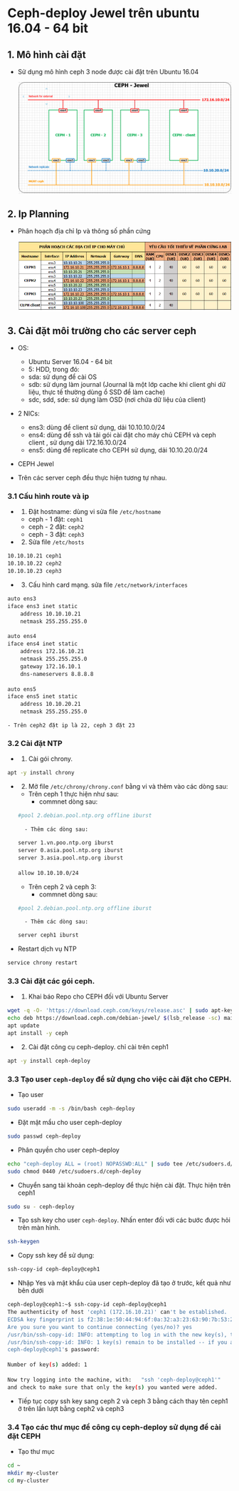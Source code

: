# Ceph-deploy Jewel trên ubuntu 16.04 - 64 bit

## 1. Mô hình cài đặt
- Sử dụng mô hình ceph 3 node được cài đặt trên Ubuntu 16.04

	![](../images/ceph_jewel_layout.png)
	
## 2. Ip Planning 
- Phân hoạch địa chỉ Ip và thông số phần cứng 

	![](../images/ceph_jewel_ip.png)
	
## 3. Cài đặt môi trường cho các server ceph
- OS:
	- Ubuntu Server 16.04 - 64 bit
	- 5: HDD, trong đó:
	- sda: sử dụng để cài OS
	- sdb: sử dụng làm journal (Journal là một lớp cache khi client ghi dữ liệu, thực tế thường dùng ổ SSD để làm cache)
	- sdc, sdd, sde: sử dụng làm OSD (nơi chứa dữ liệu của client)
- 2 NICs:
	- ens3: dùng để client sử dụng, dải 10.10.10.0/24
	- ens4: dùng để ssh và tải gói cài đặt cho máy chủ CEPH và ceph client , sử dụng dải 172.16.10.0/24
	- ens5: dùng để replicate cho CEPH sử dụng, dải 10.10.20.0/24
- CEPH Jewel

- Trên các server ceph đều thực hiện tương tự nhau.

### 3.1 Cấu hình route và ip
- 1. Đặt hostname: dùng vi sửa file `/etc/hostname`
	- ceph - 1 đặt: `ceph1`
	- ceph - 2 đặt: `ceph2`
	- ceph - 3 đặt: `ceph3`
	
- 2. Sửa file `/etc/hosts`

```sh
10.10.10.21	ceph1
10.10.10.22	ceph2
10.10.10.23	ceph3
```

- 3. Cấu hình card mạng. sửa file `/etc/network/interfaces`

```sh
auto ens3
iface ens3 inet static
	address 10.10.10.21
	netmask 255.255.255.0

auto ens4
iface ens4 inet static
	address 172.16.10.21
	netmask 255.255.255.0
	gateway 172.16.10.1
	dns-nameservers 8.8.8.8

auto ens5
iface ens5 inet static
	address 10.10.20.21
	netmask 255.255.255.0
```

	- Trên ceph2 đặt ip là 22, ceph 3 đặt 23

### 3.2 Cài đặt NTP
- 1. Cài gói chrony.

```sh
apt -y install chrony
```

- 2. Mở file `/etc/chrony/chrony.conf` bằng vi và thêm vào các dòng sau:

	- Trên ceph 1 thực hiện như sau:
		- commnet dòng sau:
		
	```sh
	#pool 2.debian.pool.ntp.org offline iburst
	```
		
		- Thêm các dòng sau:

	```sh
	server 1.vn.poo.ntp.org iburst
	server 0.asia.pool.ntp.org iburst 
	server 3.asia.pool.ntp.org iburst
	
	allow 10.10.10.0/24
	```
	
	- Trên ceph 2 và ceph 3:
		- commnet dòng sau:
		
	```sh
	#pool 2.debian.pool.ntp.org offline iburst
	```
	
		- Thêm các dòng sau:

	```sh
	server ceph1 iburst
	```
		
- Restart dịch vụ NTP

```sh 
service chrony restart
```

### 3.3 Cài đặt các gói ceph.
- 1. Khai báo Repo cho CEPH đối với Ubuntu Server 

```sh
wget -q -O- 'https://download.ceph.com/keys/release.asc' | sudo apt-key add -
echo deb https://download.ceph.com/debian-jewel/ $(lsb_release -sc) main | sudo tee /etc/apt/sources.list.d/ceph.list
apt update
apt install -y ceph
```

- 2. Cài đặt công cụ ceph-deploy. chỉ cài trên ceph1

```sh
apt -y install ceph-deploy
```

### 3.3 Tạo user `ceph-deploy` để sử dụng cho việc cài đặt cho CEPH.
- Tạo user

```sh
sudo useradd -m -s /bin/bash ceph-deploy
```

- Đặt mật mẩu cho user ceph-deploy

```sh
sudo passwd ceph-deploy
```

- Phân quyền cho user ceph-deploy

```sh
echo "ceph-deploy ALL = (root) NOPASSWD:ALL" | sudo tee /etc/sudoers.d/ceph-deploy
sudo chmod 0440 /etc/sudoers.d/ceph-deploy
```

- Chuyển sang tài khoản ceph-deploy để thực hiện cài đặt. Thực hiện trên ceph1

```sh
sudo su - ceph-deploy
```

- Tạo ssh key cho user `ceph-deploy`. Nhấn enter đối với các bước được hỏi trên màn hình.

```sh
ssh-keygen
```

- Copy ssh key để sử dụng:

```sh
ssh-copy-id ceph-deploy@ceph1
```

- Nhập Yes và mật khẩu của user ceph-deploy đã tạo ở trước, kết quả như bên dưới

```sh
ceph-deploy@ceph1:~$ ssh-copy-id ceph-deploy@ceph1
The authenticity of host 'ceph1 (172.16.10.21)' can't be established.
ECDSA key fingerprint is f2:38:1e:50:44:94:6f:0a:32:a3:23:63:90:7b:53:27.
Are you sure you want to continue connecting (yes/no)? yes
/usr/bin/ssh-copy-id: INFO: attempting to log in with the new key(s), to filter out any that are already installed
/usr/bin/ssh-copy-id: INFO: 1 key(s) remain to be installed -- if you are prompted now it is to install the new keys
ceph-deploy@ceph1's password:

Number of key(s) added: 1

Now try logging into the machine, with:   "ssh 'ceph-deploy@ceph1'"
and check to make sure that only the key(s) you wanted were added.
```

- Tiếp tục copy ssh key sang ceph 2 và ceph 3 bằng cách thay tên ceph1 ở trên lần lượt bằng ceph2 và ceph3

### 3.4 Tạo các thư mục để công cụ ceph-deploy sử dụng để cài đặt CEPH
- Tạo thư mục

```sh
cd ~
mkdir my-cluster
cd my-cluster
```










































